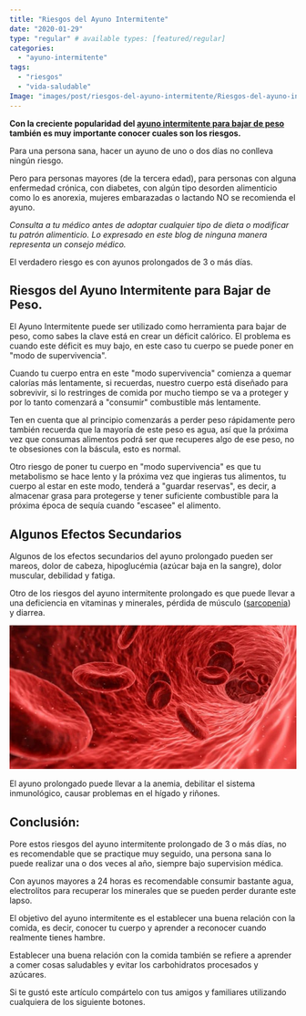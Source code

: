 ```yaml
---
title: "Riesgos del Ayuno Intermitente"
date: "2020-01-29"
type: "regular" # available types: [featured/regular]
categories: 
  - "ayuno-intermitente"
tags: 
  - "riesgos"
  - "vida-saludable"
Image: "images/post/riesgos-del-ayuno-intermitente/Riesgos-del-ayuno-intermitente-min.jpg"
---
```


**Con la creciente popularidad del [ayuno intermitente para bajar de peso](https://ayunointermitente.blog/ayuno-intermitente-para-bajar-de-peso/) también es muy importante conocer cuales son los riesgos.**

Para una persona sana, hacer un ayuno de uno o dos días no conlleva ningún riesgo.

Pero para personas mayores (de la tercera edad), para personas con alguna enfermedad crónica, con diabetes, con algún tipo desorden alimenticio como lo es anorexia, mujeres embarazadas o lactando NO se recomienda el ayuno.

_Consulta a tu médico antes de adoptar cualquier tipo de dieta o modificar tu patrón alimenticio. Lo expresado en este blog de ninguna manera representa un consejo médico._

El verdadero riesgo es con ayunos prolongados de 3 o más días.

## Riesgos del Ayuno Intermitente para Bajar de Peso.

El Ayuno Intermitente puede ser utilizado como herramienta para bajar de peso, como sabes la clave está en crear un déficit calórico. El problema es cuando este déficit es muy bajo, en este caso tu cuerpo se puede poner en "modo de supervivencia".

Cuando tu cuerpo entra en este "modo supervivencia" comienza a quemar calorías más lentamente, si recuerdas, nuestro cuerpo está diseñado para sobrevivir, si lo restringes de comida por mucho tiempo se va a proteger y por lo tanto comenzará a "consumir" combustible más lentamente.

Ten en cuenta que al principio comenzarás a perder peso rápidamente pero también recuerda que la mayoría de este peso es agua, así que la próxima vez que consumas alimentos podrá ser que recuperes algo de ese peso, no te obsesiones con la báscula, esto es normal.

Otro riesgo de poner tu cuerpo en "modo supervivencia" es que tu metabolismo se hace lento y la próxima vez que ingieras tus alimentos, tu cuerpo al estar en este modo, tenderá a "guardar reservas", es decir, a almacenar grasa para protegerse y tener suficiente combustible para la próxima época de sequía cuando "escasee" el alimento.

## Algunos Efectos Secundarios

Algunos de los efectos secundarios del ayuno prolongado pueden ser mareos, dolor de cabeza, hipoglucémia (azúcar baja en la sangre), dolor muscular, debilidad y fatiga.

Otro de los riesgos del ayuno intermitente prolongado es que puede llevar a una deficiencia en vitaminas y minerales, pérdida de músculo ([sarcopenia](https://es.wikipedia.org/wiki/Sarcopenia)) y diarrea.

![Riesgos del Ayuno Intermitente](images/Riesgos-del-ayuno-intermitente-anemia-768x384.jpg)

El ayuno prolongado puede llevar a la anemia, debilitar el sistema inmunológico, causar problemas en el hígado y riñones.

## Conclusión:

Pore estos riesgos del ayuno intermitente prolongado de 3 o más días, no es recomendable que se practique muy seguido, una persona sana lo puede realizar una o dos veces al año, siempre bajo supervision médica.

Con ayunos mayores a 24 horas es recomendable consumir bastante agua, electrolítos para recuperar los minerales que se pueden perder durante este lapso.

El objetivo del ayuno intermitente es el establecer una buena relación con la comida, es decir, conocer tu cuerpo y aprender a reconocer cuando realmente tienes hambre.

Establecer una buena relación con la comida también se refiere a aprender a comer cosas saludables y evitar los carbohidratos procesados y azúcares.

Si te gustó este artículo compártelo con tus amigos y familiares utilizando cualquiera de los siguiente botones.
